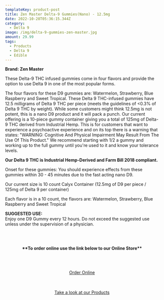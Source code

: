 ```yaml
---
templateKey: product-post
title: Zen Master Delta-9 Gummies(Nano) - 12.5mg
date: 2022-10-28T05:36:15.344Z
category:
  - Delta 9
image: /img/delta-9-gummies-zen-master.jpg
amount: 29.99
tags:
  - Products
  - Delta 9
  - Edible
---
```

**B﻿rand: Zen Master**

These Delta-9 THC infused gummies come in four flavors and provide the option to use Delta 9 in one of the most popular forms. 

The four flavors for these D9 gummies are: Watermelon, Strawberry, Blue Raspberry and Sweet Tropical. These Delta 9 THC-infused gummies have 12.5 milligrams of Delta 9 THC per piece (meets the guidelines of <0.3% of Delta 9 THC by weight). While some customers might think 12.5mg is not potent, this is a nano D9 product and it will pack a punch. Our current offering is a 10-piece gummy container giving you a total of 125mg of Delta-9 THC derived from Industrial Hemp. This is for customers that want to experience a psychoactive experience and on its top there is a warning that states: "WARNING: Cognitive And Physical Impairment May Result From The Use Of This Product." We recommend starting with 1/2 a gummy and working up to the full gummy until you're used to it and know your tolerance levels.

**Our Delta 9 THC is Industrial Hemp-Derived and Farm Bill 2018 compliant.**

Onset for these gummies: You should experience effects from these gummies within 30 - 45 minutes due to the fast acting nano D9.

Our current size is 10 count Calyx Container (12.5mg of D9 per piece / 125mg of Delta 9 per container)

Each flavor is in a 10 count, the flavors are: Watermelon, Strawberry, Blue Raspberry and Sweet Tropical

**SUGGESTED USE:**\
Enjoy one D9 Gummy every 12 hours. Do not exceed the suggested use unless under the supervision of a physician.

<br><br>

<Center>

**\*\*To order online use the link below to our Online Store\*\***

<br><br>

<Center><a class="link-view-more-products" target="_blank" href="https://capitalcbd.shop/product/zen-master-nano-d9-gummies/">Order Online</a></

<br><br><br>

<Center><a class="link-view-more-products" target="_blank" href="https://capitalamericanshaman.com/products">Take a look at our Products</a></Center>

<br><br>